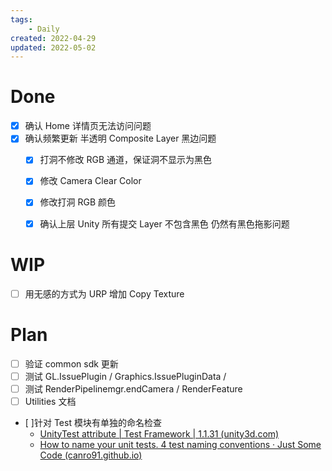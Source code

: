 ```yaml
---
tags:
    - Daily
created: 2022-04-29
updated: 2022-05-02
---
```


# Done

- [x] 确认 Home 详情页无法访问问题
- [x] 确认频繁更新 半透明 Composite Layer 黑边问题
    - [x] 打洞不修改 RGB 通道，保证洞不显示为黑色
    - [x] 修改 Camera Clear Color
    - [x] 修改打洞 RGB 颜色
    - [x] 确认上层 Unity 所有提交 Layer 不包含黑色
    仍然有黑色拖影问题


# WIP

- [ ] 用无感的方式为 URP 增加 Copy Texture

# Plan

- [ ] 验证 common sdk 更新
- [ ] 测试 GL.IssuePlugin / Graphics.IssuePluginData /
- [ ] 测试 RenderPipelinemgr.endCamera / RenderFeature
- [ ] Utilities 文档
- [ ]针对 Test 模块有单独的命名检查
    - [UnityTest attribute | Test Framework | 1.1.31 (unity3d.com)](https://docs.unity3d.com/Packages/com.unity.test-framework@1.1/manual/reference-attribute-unitytest.html)
    - [How to name your unit tests. 4 test naming conventions · Just Some Code (canro91.github.io)](https://canro91.github.io/2021/04/12/UnitTestNamingConventions/)
